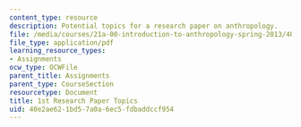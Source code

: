 ```yaml
---
content_type: resource
description: Potential topics for a research paper on anthropology.
file: /media/courses/21a-00-introduction-to-anthropology-spring-2013/40e2ae621bd57a0a6ec5fdbaddccf954_MIT21A_00S13_fstprtopic.pdf
file_type: application/pdf
learning_resource_types:
- Assignments
ocw_type: OCWFile
parent_title: Assignments
parent_type: CourseSection
resourcetype: Document
title: 1st Research Paper Topics
uid: 40e2ae62-1bd5-7a0a-6ec5-fdbaddccf954
---
```


